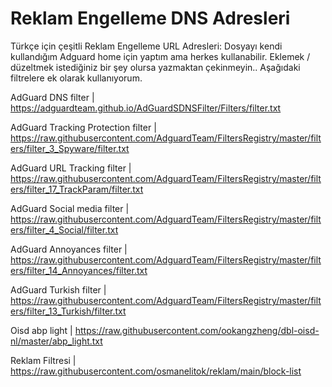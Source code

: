# Reklam Engelleme DNS Adresleri
Türkçe için çeşitli Reklam Engelleme URL Adresleri:
Dosyayı kendi kullandığım Adguard home için yaptım ama herkes kullanabilir. Eklemek / düzeltmek istediğiniz bir şey olursa yazmaktan çekinmeyin.. 
Aşağıdaki filtrelere ek olarak kullanıyorum.

AdGuard DNS filter | https://adguardteam.github.io/AdGuardSDNSFilter/Filters/filter.txt

AdGuard Tracking Protection filter | https://raw.githubusercontent.com/AdguardTeam/FiltersRegistry/master/filters/filter_3_Spyware/filter.txt

AdGuard URL Tracking filter | https://raw.githubusercontent.com/AdguardTeam/FiltersRegistry/master/filters/filter_17_TrackParam/filter.txt

AdGuard Social media filter  | https://raw.githubusercontent.com/AdguardTeam/FiltersRegistry/master/filters/filter_4_Social/filter.txt

AdGuard Annoyances filter | https://raw.githubusercontent.com/AdguardTeam/FiltersRegistry/master/filters/filter_14_Annoyances/filter.txt

AdGuard Turkish filter | https://raw.githubusercontent.com/AdguardTeam/FiltersRegistry/master/filters/filter_13_Turkish/filter.txt

Oisd abp light | https://raw.githubusercontent.com/ookangzheng/dbl-oisd-nl/master/abp_light.txt

Reklam Filtresi | https://raw.githubusercontent.com/osmanelitok/reklam/main/block-list 

